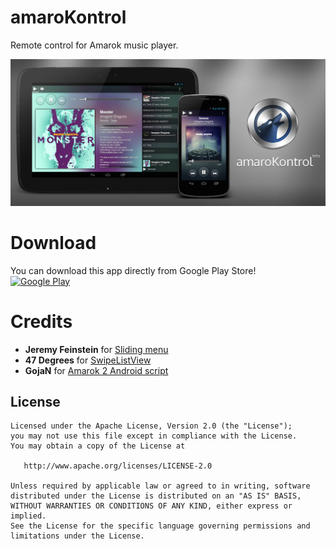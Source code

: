 # amaroKontrol  
Remote control for Amarok music player.

[![Download from Google Play](https://raw.githubusercontent.com/MatejVancik/amaroKontrol/readme-fix/AmarokPromoSmall.png)](https://play.google.com/store/apps/details?id=com.mv2studio.amarok.kontrol.free)


# Download  
You can download this app directly from Google Play Store!  
[![Google Play](http://developer.android.com/images/brand/en_generic_rgb_wo_45.png)](https://play.google.com/store/apps/details?id=com.mv2studio.amarok.kontrol.free)


# Credits
* **Jeremy Feinstein** for [Sliding menu](https://github.com/jfeinstein10/SlidingMenu)
* **47 Degrees** for [SwipeListView](https://github.com/47deg/android-swipelistview)
* **GojaN** for [Amarok 2 Android script](http://kde-apps.org/content/show.php/Amarok+2+Android?content=141974)

License
---

	Licensed under the Apache License, Version 2.0 (the "License");
    you may not use this file except in compliance with the License.
    You may obtain a copy of the License at

       http://www.apache.org/licenses/LICENSE-2.0

    Unless required by applicable law or agreed to in writing, software
    distributed under the License is distributed on an "AS IS" BASIS,
    WITHOUT WARRANTIES OR CONDITIONS OF ANY KIND, either express or implied.
    See the License for the specific language governing permissions and
    limitations under the License.
